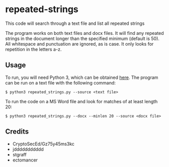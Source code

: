 # repeated-strings
This code will search through a text file and list all repeated strings

The program works on both text files and docx files. It will find any repeated strings in the document longer than the specified minimum (default is 50). All whitespace and punctuation are ignored, as is case. It only looks for repetition in the letters a-z.

## Usage

To run, you will need Python 3, which can be obtained [here](https://www.python.org/).  The program can be run on a text file with the following command:

```shell
$ python3 repeated_strings.py --source <text file> 
```
To run the code on a MS Word file and look for matches of at least length 20:

```shell
$ python3 repeated_strings.py --docx --minlen 20 --source <docx file>
```
## Credits

 - CryptoSecEd/Gz75y45ms3kc
 - jddddddddddd
 - stgraff
 - ectomancer
